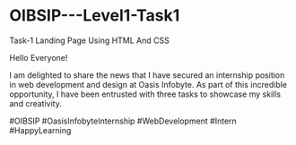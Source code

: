 # OIBSIP---Level1-Task1
Task-1 Landing Page Using HTML And CSS

Hello Everyone!

I am delighted to share the news that I have secured an internship position 
in web development and design at Oasis Infobyte. As part of this incredible
opportunity, I have been entrusted with three tasks to showcase my skills and creativity.

#OIBSIP #OasisInfobyteInternship #WebDevelopment #Intern #HappyLearning
